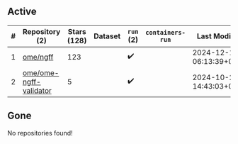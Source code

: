 ## Active
| # | Repository (2) | Stars (128) | Dataset | `run` (2) | `containers-run` | Last Modified |
| --- | --- | --- | --- | --- | --- | --- |
| 1 | [ome/ngff](https://github.com/ome/ngff) | 123 |  | :heavy_check_mark: |  | 2024-12-17 06:13:39+00:00 |
| 2 | [ome/ome-ngff-validator](https://github.com/ome/ome-ngff-validator) | 5 |  | :heavy_check_mark: |  | 2024-10-28 14:43:03+00:00 |

## Gone
No repositories found!
